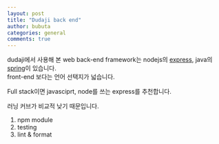 ```yaml
---
layout: post
title: "Dudaji back end"
author: bubuta
categories: general
comments: true
---
```


dudaji에서 사용해 본 web back-end framework는 nodejs의 [express](https://github.com/expressjs/express), java의 [spring](https://github.com/spring-projects/spring-framework)이 있습니다.  
front-end 보다는 언어 선택지가 넓습니다.

Full stack이면 javasciprt, node를 쓰는 express를 추천합니다.  

러닝 커브가 비교적 낮기 때문입니다.  

1. npm module
2. testing
3. lint & format
